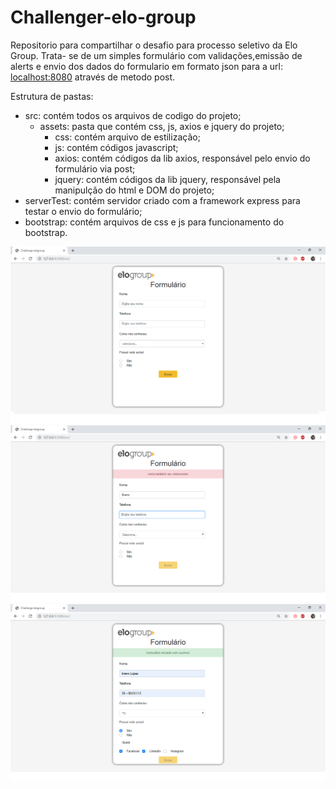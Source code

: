 # Challenger-elo-group
Repositorio para compartilhar o desafio para processo seletivo da Elo Group. Trata- se de um simples formulário com validações,emissão de alerts e envio dos dados do formulario em formato json para a url: [localhost:8080](http://localhost:8080) através de metodo post.

Estrutura de pastas: 
- src: contém todos os arquivos de codigo do projeto;
    * assets: pasta que contém css, js, axios e jquery do projeto;
        - css: contém arquivo de estilização;
        - js:  contém códigos javascript;
        - axios: contém códigos da lib axios, responsável pelo envio do formulário via post;
        - jquery: contém códigos da lib jquery, responsável pela manipulção do html e DOM  do projeto; 
- serverTest: contém servidor criado com a framework express para testar o envio do formulário;
- bootstrap: contém arquivos de css e js para funcionamento do bootstrap.

![](src/assets/images/image-readme.png)
![](src/assets/images/image-readme2.png)
![](src/assets/images/image-readme3.png)


